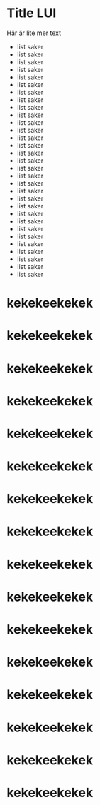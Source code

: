 # Title LUl
Här är lite mer text

* list saker
* list saker
* list saker
* list saker
* list saker
* list saker
* list saker
* list saker
* list saker
* list saker
* list saker
* list saker
* list saker
* list saker
* list saker
* list saker
* list saker
* list saker
* list saker
* list saker
* list saker
* list saker
* list saker
* list saker
* list saker
* list saker
* list saker
* list saker
* list saker
* list saker
* list saker

# kekekeekekek
# kekekeekekek
# kekekeekekek
# kekekeekekek
# kekekeekekek
# kekekeekekek
# kekekeekekek
# kekekeekekek
# kekekeekekek
# kekekeekekek
# kekekeekekek
# kekekeekekek
# kekekeekekek
# kekekeekekek
# kekekeekekek
# kekekeekekek
